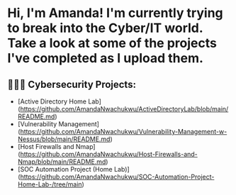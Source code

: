 <h1>Hi, I'm Amanda! I'm currently trying to break into the Cyber/IT world. Take a look at some of the projects I've completed as I upload them.</h1>

<h2>👩🏽‍💻 Cybersecurity Projects:</h2>

  - [Active Directory Home Lab] (https://github.com/AmandaNwachukwu/ActiveDirectoryLab/blob/main/README.md)
  - [Vulnerability Management] (https://github.com/AmandaNwachukwu/Vulnerability-Management-w-Nessus/blob/main/README.md)
  - [Host Firewalls and Nmap] (https://github.com/AmandaNwachukwu/Host-Firewalls-and-Nmap/blob/main/README.md)
  - [SOC Automation Project (Home Lab)] (https://github.com/AmandaNwachukwu/SOC-Automation-Project-Home-Lab-/tree/main)
